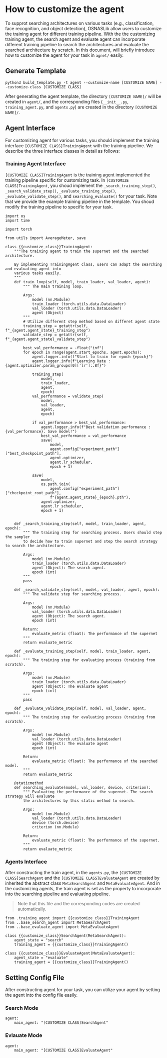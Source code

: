 # How to customize the agent
To supprot searching architectures on various tasks (e.g., classification, face recognition, and object detection), OSNASLib allow users to customize the training agent for different training pipeline. With the the customizing training agent, the search agent and evaluate agent can incorporate different training pipeline to search the architectures and evaluate the searched architecture by scratch. In this document, will briefly introduce how to customize the agent for your task in `agnet/` easily.

## Generate Template
```
python3 build_template.py -t agent --customize-name [CUSTOMIZE NAME] --customize-class [CUSTOMIZE CLASS]
```

After generating the agent template, the directory `[CUSTOMIZE NAME]/` will be created in `agent/`, and the corresponding files (`__init__.py`, `training_agent.py`, and `agents.py`) are created in the directory `[CUSTOMIZE NAME]/`.


## Agent Interface
For customizing agent for various tasks, you should implement the training interface `[CUSTOMIZE CLASS]TrainingAgent` with the training pipeline. We describe the three interface classes in detail as follows:

### Training Agent Interface
`[CUSTOMIZE CLASS]TrainingAgent` is the training agent implemented the training pipeline specific for customizing task. In `[CUSTOMIZE CLASS]TrainingAgent`, you shoud implement the `_search_training_step()`, `_search_validate_step()`, `_evaluate_training_step()`, `_evaluate_validate_step()`, and `searching_evaluate()` for your task.
Note that we provide the example training pipeline in the template. You shoud modify the training pipeline to specific for your task.

```python3
import os
import time

import torch

from utils import AverageMeter, save

class {{customize_class}}TrainingAgent:
    """The training agent to train the supernet and the searched architecture.

    By implementing TrainingAgent class, users can adapt the searching and evaluating agent into
    various tasks easily.
    """
    def train_loop(self, model, train_loader, val_loader, agent):
        """ The main training loop.

        Args:
            model (nn.Module)
            train_loader (torch.utils.data.DataLoader)
            val_loader (torch.utils.data.DataLoader)
            agent (Object)
        """
        # Utilize different step method based on differet agent state
        training_step = getattr(self, f"_{agent.agent_state}_training_step")
        validate_step = getattr(self, f"_{agent.agent_state}_validate_step")

        best_val_performance = -float("inf")
        for epoch in range(agent.start_epochs, agent.epochs):
            agent.logger.info(f"Start to train for epoch {epoch}")
            agent.logger.info(f"Learning Rate : {agent.optimizer.param_groups[0]['lr']:.8f}")

            training_step(
                model,
                train_loader,
                agent,
                epoch)
            val_performance = validate_step(
                model,
                val_loader,
                agent,
                epoch)

            if val_performance > best_val_performance:
                agent.logger.info(f"Best validation performance : {val_performance}. Save model!")
                best_val_performance = val_performance
                save(
                    model,
                    agent.config["experiment_path"]["best_checkpoint_path"],
                    agent.optimizer,
                    agent.lr_scheduler,
                    epoch + 1)

            save(
                model,
                os.path.join(
                    agent.config["experiment_path"]["checkpoint_root_path"],
                    f"{agent.agent_state}_{epoch}.pth"),
                agent.optimizer,
                agent.lr_scheduler,
                epoch + 1)


    def _search_training_step(self, model, train_loader, agent, epoch):
        """ The training step for searching process. Users should step the sampler
        to decide how to train supernet and step the search strategy to search the architecture.

        Args:
            model (nn.Module)
            train_loader (torch.utils.data.DataLoader)
            agent (Object): The search agent.
            epoch (int)
        """
        pass

    def _search_validate_step(self, model, val_loader, agent, epoch):
        """ The validate step for searching process.

        Args:
            model (nn.Module)
            val_loader (torch.utils.data.DataLoader)
            agent (Object): The search agent.
            epoch (int)

        Return:
            evaluate_metric (float): The performance of the supernet
        """
        return evaluate_metric

    def _evaluate_training_step(self, model, train_loader, agent, epoch):
        """ The training step for evaluating process (training from scratch).

        Args:
            model (nn.Module)
            train_loader (torch.utils.data.DataLoader)
            agent (Object): The evaluate agent
            epoch (int)
        """
        pass

    def _evaluate_validate_step(self, model, val_loader, agent, epoch):
        """ The training step for evaluating process (training from scratch).

        Args:
            model (nn.Module)
            val_loader (torch.utils.data.DataLoader)
            agent (Object): The evaluate agent
            epoch (int)

        Return:
            evaluate_metric (float): The performance of the searched model.
        """
        return evaluate_metric

    @staticmethod
    def searching_evaluate(model, val_loader, device, criterion):
        """ Evaluating the performance of the supernet. The search strategy will evaluate
        the architectures by this static method to search.

        Args:
            model (nn.Module)
            val_loader (torch.utils.data.DataLoader)
            device (torch.device)
            criterion (nn.Module)

        Return:
            evaluate_metric (float): The performance of the supernet.
        """
        return evaluate_metric
```

### Agents Interface
After constructing the train agent, in the `agents.py`, the `[CUSTOMIZE CLASS]SearchAgent` and the `[CUSTOMIZE CLASS]EvaluateAgent` are created by inherited the abstract class `MetaSearchAgent` and `MetaEvaluateAgent`. And in the customizing agents, the train agent is set as the property to incorporate into the searching pipeline and evaluating pipeline. 
> Note that this file and the corresponding codes are created automatically.

```python3
from .training_agent import {{customize_class}}TrainingAgent
from ..base_search_agent import MetaSearchAgent
from ..base_evaluate_agent import MetaEvaluateAgent

class {{customize_class}}SearchAgent(MetaSearchAgent):
    agent_state = "search"
    training_agent = {{customize_class}}TrainingAgent()

class {{customize_class}}EvaluateAgent(MetaEvaluateAgent):
    agent_state = "evaluate"
    training_agent = {{customize_class}}TrainingAgent()
```

## Setting Config File
After constructing agent for your task, you can utilize your agent by setting the agent into the config file easily.
### Search Mode
```
agent:
    main_agent: "[CUSTOMIZE CLASS]SearchAgent"
```

### Evlauate Mode
```
agent:
    main_agent: "[CUSTOMIZE CLASS]EvaluateAgent"
```
